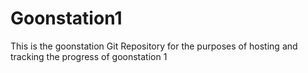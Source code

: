 Goonstation1
============
This is the goonstation Git Repository for the purposes of hosting and tracking the progress of goonstation 1
